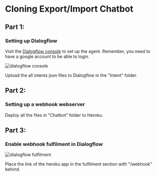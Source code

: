 # Cloning Export/Import Chatbot

## Part 1: 

### Setting up Dialogflow

Visit the [Dialogflow console](https://dialogflow.cloud.google.com/) to set up the agent. Remember, you need to have a google account to be able to login.

![dialogflow console](https://cloud-9x2pb85rb.vercel.app/screenshot7.png)

Upload the all intents json files to Dialogflow in the "Intent" folder.

## Part 2: 

### Setting up a webhook webserver

Deploy all the files in "Chatbot" folder to Heroku.

## Part 3: 

### Enable webhook fulfilment in Dialogflow

![dialogflow fulfilment](https://user-images.githubusercontent.com/67573677/127658627-deeca14c-9bec-4c69-84bc-643a087ba01c.png)

Place the link of the heroku app in the fulfilment section with "/webhook" behind.
